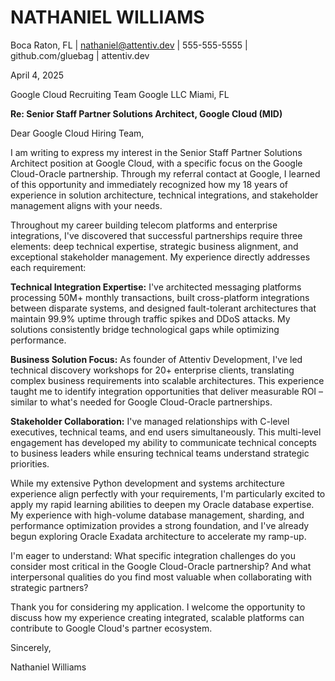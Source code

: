 # NATHANIEL WILLIAMS
Boca Raton, FL | nathaniel@attentiv.dev | 555-555-5555 | github.com/gluebag | attentiv.dev

April 4, 2025

Google Cloud Recruiting Team
Google LLC
Miami, FL

**Re: Senior Staff Partner Solutions Architect, Google Cloud (MID)**

Dear Google Cloud Hiring Team,

I am writing to express my interest in the Senior Staff Partner Solutions Architect position at Google Cloud, with a specific focus on the Google Cloud-Oracle partnership. Through my referral contact at Google, I learned of this opportunity and immediately recognized how my 18 years of experience in solution architecture, technical integrations, and stakeholder management aligns with your needs.

Throughout my career building telecom platforms and enterprise integrations, I've discovered that successful partnerships require three elements: deep technical expertise, strategic business alignment, and exceptional stakeholder management. My experience directly addresses each requirement:

**Technical Integration Expertise:** I've architected messaging platforms processing 50M+ monthly transactions, built cross-platform integrations between disparate systems, and designed fault-tolerant architectures that maintain 99.9% uptime through traffic spikes and DDoS attacks. My solutions consistently bridge technological gaps while optimizing performance.

**Business Solution Focus:** As founder of Attentiv Development, I've led technical discovery workshops for 20+ enterprise clients, translating complex business requirements into scalable architectures. This experience taught me to identify integration opportunities that deliver measurable ROI – similar to what's needed for Google Cloud-Oracle partnerships.

**Stakeholder Collaboration:** I've managed relationships with C-level executives, technical teams, and end users simultaneously. This multi-level engagement has developed my ability to communicate technical concepts to business leaders while ensuring technical teams understand strategic priorities.

While my extensive Python development and systems architecture experience align perfectly with your requirements, I'm particularly excited to apply my rapid learning abilities to deepen my Oracle database expertise. My experience with high-volume database management, sharding, and performance optimization provides a strong foundation, and I've already begun exploring Oracle Exadata architecture to accelerate my ramp-up.

I'm eager to understand: What specific integration challenges do you consider most critical in the Google Cloud-Oracle partnership? And what interpersonal qualities do you find most valuable when collaborating with strategic partners?

Thank you for considering my application. I welcome the opportunity to discuss how my experience creating integrated, scalable platforms can contribute to Google Cloud's partner ecosystem.

Sincerely,

Nathaniel Williams
